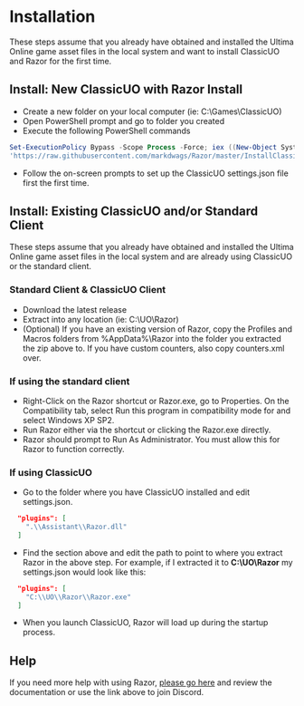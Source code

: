 # Installation

These steps assume that you already have obtained and installed the Ultima Online game asset files in the local system and want to install ClassicUO and Razor for the first time.

## Install: New ClassicUO with Razor Install

* Create a new folder on your local computer (ie: C:\Games\ClassicUO)
* Open PowerShell prompt and go to folder you created
* Execute the following PowerShell commands

```powershell
Set-ExecutionPolicy Bypass -Scope Process -Force; iex ((New-Object System.Net.WebClient).DownloadString(
'https://raw.githubusercontent.com/markdwags/Razor/master/InstallClassicUOAndRazor-NoDefaults.ps1'))
```

* Follow the on-screen prompts to set up the ClassicUO settings.json file first the first time.

## Install: Existing ClassicUO and/or Standard Client

These steps assume that you already have obtained and installed the Ultima Online game asset files in the local system and are already using ClassicUO or the standard client.

### Standard Client & ClassicUO Client

* Download the latest release
* Extract into any location (ie: C:\UO\Razor)
* (Optional) If you have an existing version of Razor, copy the Profiles and Macros folders from %AppData%\Razor into the folder you extracted the zip above to. If you have custom counters, also copy counters.xml over.

### If using the standard client

* Right-Click on the Razor shortcut or Razor.exe, go to Properties. On the Compatibility tab, select Run this program in compatibility mode for and select Windows XP SP2.
* Run Razor either via the shortcut or clicking the Razor.exe directly.
* Razor should prompt to Run As Administrator. You must allow this for Razor to function correctly.  

### If using ClassicUO

* Go to the folder where you have ClassicUO installed and edit settings.json.

```json
  "plugins": [
    ".\\Assistant\\Razor.dll"
  ]
```

* Find the section above and edit the path to point to where you extract Razor in the above step. For example, if I extracted it to **C:\UO\Razor** my settings.json would look like this:

```json
  "plugins": [
    "C:\\UO\\Razor\\Razor.exe"
  ]
```

* When you launch ClassicUO, Razor will load up during the startup process.

## Help

If you need more help with using Razor, [please go here](http://uor-razor.com/help) and review the documentation or use the link above to join Discord.